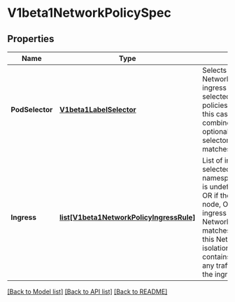 # V1beta1NetworkPolicySpec

## Properties
Name | Type | Description | Notes
------------ | ------------- | ------------- | -------------
**PodSelector** | [**V1beta1LabelSelector**](V1beta1LabelSelector.md) | Selects the pods to which this NetworkPolicy object applies.  The array of ingress rules is applied to any pods selected by this field. Multiple network policies can select the same set of pods.  In this case, the ingress rules for each are combined additively. This field is NOT optional and follows standard label selector semantics. An empty podSelector matches all pods in this namespace. | 
**Ingress** | [**list[V1beta1NetworkPolicyIngressRule]**](V1beta1NetworkPolicyIngressRule.md) | List of ingress rules to be applied to the selected pods. Traffic is allowed to a pod if namespace.networkPolicy.ingress.isolation is undefined and cluster policy allows it, OR if the traffic source is the pod&#39;s local node, OR if the traffic matches at least one ingress rule across all of the NetworkPolicy objects whose podSelector matches the pod. If this field is empty then this NetworkPolicy does not affect ingress isolation. If this field is present and contains at least one rule, this policy allows any traffic which matches at least one of the ingress rules in this list. | [optional] 

[[Back to Model list]](../README.md#documentation-for-models) [[Back to API list]](../README.md#documentation-for-api-endpoints) [[Back to README]](../README.md)


